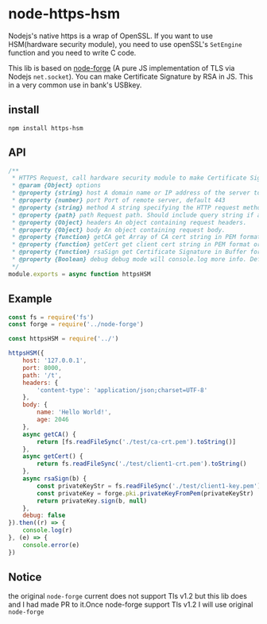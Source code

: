 # node-https-hsm

Nodejs's native https is a wrap of OpenSSL. If you want to use HSM(hardware security module), you need to use openSSL's `SetEngine` function and you need to write C code.

This lib is based on [node-forge](https://github.com/digitalbazaar/forge) (A pure JS implementation of TLS via Nodejs `net.socket`). You can make Certificate Signature by RSA in JS. This in a very common use in bank's USBkey.

## install 
```
npm install https-hsm
```
## API

```js
/**
 * HTTPS Request, call hardware security module to make Certificate Signature
 * @param {Object} options
 * @property {string} host A domain name or IP address of the server to issue the request to. Default: 'localhost'
 * @property {number} port Port of remote server, default 443
 * @property {string} method A string specifying the HTTP request method. Default: 'POST'.
 * @property {path} path Request path. Should include query string if any. E.G. '/index.html?page=12'.Default: '/'.
 * @property {Object} headers An object containing request headers.
 * @property {Object} body An object containing request body.
 * @property {function} getCA get Array of CA cert string in PEM format, support Async
 * @property {function} getCert get client cert string in PEM format or client cert Buffer in CRT format, support Async
 * @property {function} rsaSign get Certificate Signature in Buffer format，only support RSA
 * @property {Boolean} debug debug mode will console.log more info. Default: false
 */
module.exports = async function httpsHSM
```

## Example

```js
const fs = require('fs')
const forge = require('../node-forge')

const httpsHSM = require('../')

httpsHSM({
    host: '127.0.0.1',
    port: 8000,
    path: '/t',
    headers: {
        'content-type': 'application/json;charset=UTF-8'
    },
    body: {
        name: 'Hello World!',
        age: 2046
    },
    async getCA() {
        return [fs.readFileSync('./test/ca-crt.pem').toString()]
    },
    async getCert() {
        return fs.readFileSync('./test/client1-crt.pem').toString()
    },
    async rsaSign(b) {
        const privateKeyStr = fs.readFileSync('./test/client1-key.pem').toString()
        const privateKey = forge.pki.privateKeyFromPem(privateKeyStr)
        return privateKey.sign(b, null)
    },
    debug: false
}).then((r) => {
    console.log(r)
}, (e) => {
    console.error(e)
})
```

## Notice 

the original `node-forge` current does not support Tls v1.2 but this lib does and I had made PR to it.Once node-forge support Tls v1.2 I will use  original `node-forge`


